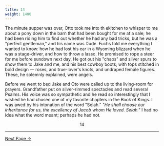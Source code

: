 ```yaml
---
title: 14
weight: 1400
---
```


The minute supper was over, Otto took me into th ekitchen to whisper to me about a pony down in the barn that had been bought for me at a sale; he had been riding him to find out whether he had any bad tricks, but he was a "perfect gentleman," and his name was Dude. Fuchs told me everything I wanted to know: how he had lost his ear in a Wyoming blizzard when he was a stage-driver, and how to throw a lasso. He promised to rope a steer for me before sundown next day. He got out his "chaps" and silver spurs to show them to Jake and me, and his best cowboy boots, with tops stitched in bold design — roses, and true-lover's knots, and undraped female figures. These, he solemnly explained, were angels.

Before we went to bed Jake and Oto were called up to the living-room for prayers. Grandfather put on silver-rimmed spectacles and read several Psalms. His voice was so sympathetic and he read so interestingly that I wished he had chosen one of my favorite chapters in the Book of Kings. I was awed by his intonation of the word "Selah." *"He shall choose our inheritance for us, the excellency of Jacob whom He loved. Selah."* I had no idea what the word meant; perhaps he had not.

<div style="text-align: center">14</div>

---

[Next Page →](/part-one/chapter-two/15)